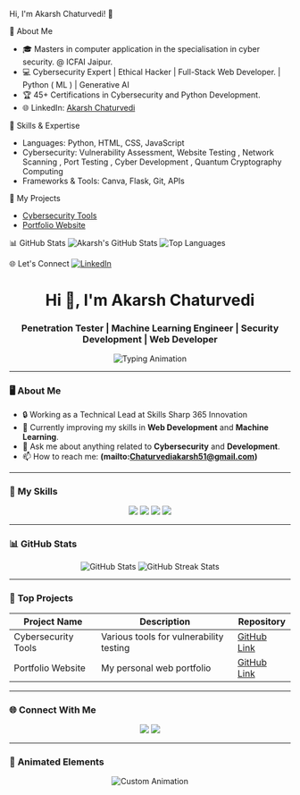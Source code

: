  Hi, I'm Akarsh Chaturvedi! 👋

🌟 About Me
- 🎓 Masters in computer application in the specialisation in cyber security. @ ICFAI Jaipur.
- 💻 Cybersecurity Expert | Ethical Hacker | Full-Stack Web Developer. | Python ( ML ) | Generative AI
- 🏆 45+ Certifications in Cybersecurity and Python Development.
- 🌐 LinkedIn: [Akarsh Chaturvedi](https://www.linkedin.com/in/akarsh-chaturvedi-259271236)

💼 Skills & Expertise
- Languages: Python, HTML, CSS, JavaScript
- Cybersecurity: Vulnerability Assessment, Website Testing , Network Scanning , Port Testing , Cyber Development , Quantum Cryptography Computing
- Frameworks & Tools: Canva, Flask, Git, APIs

🚀 My Projects
- [Cybersecurity Tools](https://github.com/AkarshYash/)
- [Portfolio Website](https://akarshyash.github.io/Akarsh-potfolio/)

📊 GitHub Stats
![Akarsh's GitHub Stats](https://github-readme-stats.vercel.app/api?username=AkarshYash&show_icons=true&theme=dark)
![Top Languages](https://github-readme-stats.vercel.app/api/top-langs/?username=AkarshYash&layout=compact&theme=dark)

🌐 Let's Connect
[![LinkedIn](https://img.shields.io/badge/LinkedIn-259271236-blue)](https://www.linkedin.com/in/akarsh-chaturvedi-259271236)
<h1 align="center">Hi 👋, I'm Akarsh Chaturvedi</h1>
<h3 align="center">Penetration Tester | Machine Learning Engineer | Security Development | Web Developer</h3>

<p align="center">
  <img src="https://readme-typing-svg.demolab.com?font=Fira+Code&size=20&duration=3000&pause=500&color=00FF00&center=true&vCenter=true&width=500&lines=Welcome+to+my+GitHub+Profile!;Cybersecurity+Enthusiast;Full-Stack+Developer;Always+Learning+%26+Building!" alt="Typing Animation" />
</p>

---

### 🖥️ **About Me**
- 🔒 Working as a Technical Lead at Skills Sharp 365 Innovation
- 🌱 Currently improving my skills in **Web Development** and **Machine Learning**.
- 💬 Ask me about anything related to **Cybersecurity** and **Development**.
- 📫 How to reach me: **(mailto:Chaturvediakarsh51@gmail.com)**

---

### 🚀 **My Skills**
<p align="center">
  <img src="https://img.shields.io/badge/Python-3776AB?style=for-the-badge&logo=python&logoColor=white" />
  <img src="https://img.shields.io/badge/JavaScript-F7DF1E?style=for-the-badge&logo=javascript&logoColor=black" />
  <img src="https://img.shields.io/badge/HTML-E34F26?style=for-the-badge&logo=html5&logoColor=white" />
  <img src="https://img.shields.io/badge/Cybersecurity-00FF00?style=for-the-badge" />
</p>

---

### 📊 **GitHub Stats**
<p align="center">
  <img src="https://github-readme-stats.vercel.app/api?username=AkarshYash&show_icons=true&theme=radical" alt="GitHub Stats" />
  <img src="https://github-readme-streak-stats.herokuapp.com/?user=AkarshYash&theme=radical" alt="GitHub Streak Stats" />
</p>

---

### 🌟 **Top Projects**
| Project Name       | Description                              | Repository                                      |
|--------------------|------------------------------------------|------------------------------------------------|
| Cybersecurity Tools| Various tools for vulnerability testing | [GitHub Link](https://github.com/...)          |
| Portfolio Website  | My personal web portfolio               | [GitHub Link](https://github.com/...)          |

---

### 🌐 **Connect With Me**
<p align="center">
  <a href="https://linkedin.com/in/AkarshChaturvedi"><img src="https://img.shields.io/badge/LinkedIn-0077B5?style=for-the-badge&logo=linkedin&logoColor=white" /></a>
  <a href="mailto:akarshyash@example.com"><img src="https://img.shields.io/badge/Email-D14836?style=for-the-badge&logo=gmail&logoColor=white" /></a>
</p>

---

### 🎨 **Animated Elements**
<p align="center">
  <img src="https://github.com/AkarshYash/github-profile-animations/blob/main/animation.svg" alt="Custom Animation" />
</p>
